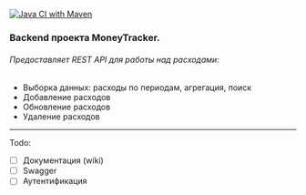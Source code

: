 [![Java CI with Maven](https://github.com/BudgetBuddyApp/backend/actions/workflows/ci.yml/badge.svg)](https://github.com/BudgetBuddyApp/backend/actions/workflows/ci.yml)

### Backend проекта MoneyTracker.

###### Предоставляет REST API для работы над расходами:
- Выборка данных: расходы по периодам, агрегация, поиск
- Добавление расходов
- Обновление расходов
- Удаление расходов

---
Todo:
- [ ] Документация (wiki)
- [ ] Swagger
- [ ] Аутентификация
